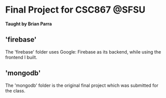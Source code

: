 # Final Project for CSC867 @SFSU
**Taught by Brian Parra**

## 'firebase'

The 'firebase' folder uses Google: Firebase as its backend, while using the frontend I built.

## 'mongodb'

The 'mongodb' folder is the original final project which was submitted for the class.
